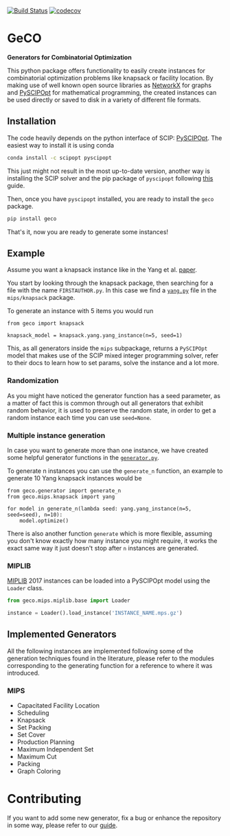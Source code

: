 [![Build Status](https://travis-ci.org/CharJon/GeCO.svg?branch=main)](https://travis-ci.org/CharJon/GeCO) [![codecov](https://codecov.io/gh/CharJon/GeCO/branch/main/graph/badge.svg?token=IRS3LOkoFZ)](https://codecov.io/gh/CharJon/GeCO)

# GeCO

**Generators for Combinatorial Optimization**

This python package offers functionality to easily create instances for combinatorial optimization problems like knapsack or facility location.
By making use of well known open source libraries as [NetworkX](https://github.com/networkx/networkx) for graphs and [PySCIPOpt](https://github.com/scipopt/PySCIPOpt) for mathematical programming,
the created instances can be used directly or saved to disk in a variety of different file formats.

## Installation

The code heavily depends on the python interface of SCIP: [PySCIPOpt](https://github.com/scipopt/PySCIPOpt). The easiest
way to install it is using conda

```bash
conda install -c scipopt pyscipopt
```

This just might not result in the most up-to-date version, another way is installing the SCIP solver and the pip package
of `pyscipopt` following [this](https://github.com/scipopt/PySCIPOpt/blob/master/INSTALL.md) guide.

Then, once you have `pyscipopt` installed, you are ready to install the `geco` package.

```bash
pip install geco
```

That's it, now you are ready to generate some instances!

## Example

Assume you want a knapsack instance like in the Yang et
al. [paper](http://www.optimization-online.org/DB_HTML/2020/02/7626.html).

You start by looking through the knapsack package, then searching for a file with the name `FIRSTAUTHOR.py`. 
In this case we find a [`yang.py`](geco/mips/knapsack/yang.py) file in the `mips/knapsack` package.

To generate an instance with 5 items you would run

```python3
from geco import knapsack

knapsack_model = knapsack.yang.yang_instance(n=5, seed=1)
```

This, as all generators inside the `mips` subpackage, returns a `PySCIPOpt` model that makes use of the SCIP mixed
integer programming solver, refer to their docs to learn how to set params, solve the instance and a lot more.

### Randomization

As you might have noticed the generator function has a seed parameter, as a matter of fact this is common through out
all generators that exhibit random behavior, it is used to preserve the random state, in order to get a random instance
each time you can use `seed=None`.

### Multiple instance generation

In case you want to generate more than one instance, we have created some helpful generator functions in
the [`generator.py`](geco/generator.py).

To generate n instances you can use the `generate_n` function, an example to generate 10 Yang knapsack instances would
be

```python3
from geco.generator import generate_n
from geco.mips.knapsack import yang

for model in generate_n(lambda seed: yang.yang_instance(n=5, seed=seed), n=10):
    model.optimize()
```

There is also another function `generate` which is more flexible, assuming you don't know exactly how many instance you
might require, it works the exact same way it just doesn't stop after `n` instances are generated.

### MIPLIB

[MIPLIB](https://miplib.zib.de/) 2017 instances can be loaded into a PySCIPOpt model using the `Loader` class.

```python
from geco.mips.miplib.base import Loader

instance = Loader().load_instance('INSTANCE_NAME.mps.gz')
```

## Implemented Generators

All the following instances are implemented following some of the generation techniques found in the literature, please
refer to the modules corresponding to the generating function for a reference to where it was introduced.

### MIPS

- Capacitated Facility Location
- Scheduling
- Knapsack
- Set Packing
- Set Cover
- Production Planning
- Maximum Independent Set
- Maximum Cut
- Packing
- Graph Coloring

# Contributing
If you want to add some new generator, fix a bug or enhance the repository in some way, please refer to our [guide](CONTRIBUTING.md).
